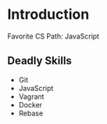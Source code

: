 # Introduction

Favorite CS Path: JavaScript

## Deadly Skills

  * Git
  * JavaScript
  * Vagrant
  * Docker
  * Rebase 
